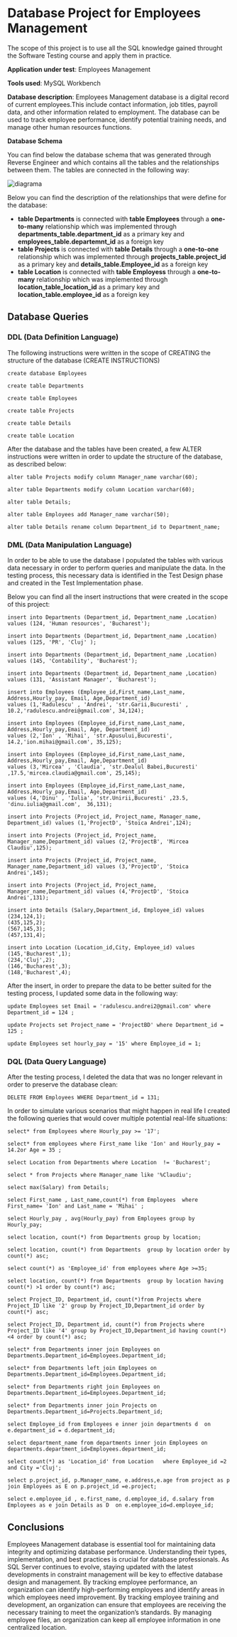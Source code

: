 # Database Project for **Employees Management**
The scope of this project is to use all the SQL knowledge gained throught the Software Testing course and apply them in practice.

**Application under test**: Employees Management

**Tools used**: MySQL Workbench
 
**Database description**: Employees Management database is a  digital record of current employees.This include contact information, job titles, payroll data, and other information related to employment. The database can be used to track employee performance, identify potential training needs, and manage other human resources functions.

**Database Schema**

You can find below the database schema that was generated through Reverse Engineer and which contains all the tables and the relationships between them.
The tables are connected in the following way:

![diagrama](https://github.com/user-attachments/assets/2e59aee5-b66f-44fe-bba2-cda04fa470e7)

Below you can find the description of the relationships that were define for the database:

- **table Departments** is connected with **table Employees** through a **one-to-many** relationship which was implemented through **departments_table.department_id** as a primary key and **employees_table.departemnt_id** as a foreign key
- **table Projects** is connected with **table Details** through a **one-to-one** relationship which was implemented through **projects_table.project_id** as a primary key and **details_table.Employee_id** as a foreign key
- **table Location** is connected with **table Employess** through a **one-to-many** relationship which was implemented through **location_table_location_id** as a primary key and **location_table.employee_id** as a foreign key

## Database Queries

### DDL (Data Definition Language)
The following instructions were written in the scope of CREATING the structure of the database (CREATE INSTRUCTIONS)

```
create database Employees
```
```
create table Departments
```
```
create table Employees
```
```
create table Projects
```
```
create table Details
```
```
create table Location
```

After the database and the tables have been created, a few ALTER instructions were written in order to update the structure of the database, as described below:
```
alter table Projects modify column Manager_name varchar(60);
```
```
alter table Departments modify column Location varchar(60);
```
```
alter table Details;
```
```
alter table Employees add Manager_name varchar(50);
```
```
alter table Details rename column Department_id to Department_name;
```


### DML (Data Manipulation Language)
In order to be able to use the database I populated the tables with various data necessary in order to perform queries and manipulate the data. In the testing process, this necessary data is identified in the Test Design phase and created in the Test Implementation phase.

Below you can find all the insert instructions that were created in the scope of this project:
```
insert into Departments (Department_id, Department_name ,Location) values (124, 'Human resources', 'Bucharest');
```
```
insert into Departments (Department_id, Department_name ,Location) values (125, 'PR', 'Cluj' );
```
```
insert into Departments (Department_id, Department_name ,Location) values (145, 'Contability', 'Bucharest');
```
```
insert into Departments (Department_id, Department_name ,Location) values (131, 'Assistant Manager', 'Bucharest');
```
```
insert into Employees (Employee_id,First_name,Last_name, Address,Hourly_pay, Email, Age,Department_id) 
values (1,'Radulescu' , 'Andrei', 'str.Garii,Bucuresti' , 10.2,'radulescu.andrei@gmail.com', 34,124);
```
```
insert into Employees (Employee_id,First_name,Last_name, Address,Hourly_pay,Email, Age, Department_id) 
values (2,'Ion' , 'Mihai', 'str.Apusului,Bucuresti', 14.2,'ion.mihai@gmail.com', 35,125);
```
```
insert into Employees (Employee_id,First_name,Last_name, Address,Hourly_pay,Email, Age,Department_id) 
values (3,'Mircea' , 'Claudia', 'str.Dealul Babei,Bucuresti' ,17.5,'mircea.claudia@gmail.com', 25,145);
```
```
insert into Employees (Employee_id,First_name,Last_name, Address,Hourly_pay,Email, Age,Department_id) 
values (4,'Dinu' , 'Iulia', 'str.Unirii,Bucuresti' ,23.5, 'dinu.iulia@gmail.com',  36,131);
```
```
insert into Projects (Project_id, Project_name, Manager_name, Department_id) values (1,'ProjectD', 'Stoica Andrei',124);
```
```
insert into Projects (Project_id, Project_name, Manager_name,Department_id) values (2,'ProjectB', 'Mircea Claudiu',125);
```
```
insert into Projects (Project_id, Project_name, Manager_name,Department_id) values (3,'ProjectD', 'Stoica Andrei',145);
```
```
insert into Projects (Project_id, Project_name, Manager_name,Department_id) values (4,'ProjectD', 'Stoica Andrei',131);
```
```
insert into Details (Salary,Department_id, Employee_id) values
(234,124,1);
(435,125,2);
(567,145,3);
(457,131,4);
```
```
insert into Location (Location_id,City, Employee_id) values
(145,'Bucharest',1);
(234,'Cluj',2);
(146,'Bucharest',3);
(148,'Bucharest',4);
```

After the insert, in order to prepare the data to be better suited for the testing process, I updated some data in the following way:
```
update Employees set Email = 'radulescu.andrei2@gmail.com' where Department_id = 124 ;
```
```
update Projects set Project_name = 'ProjectBD' where Department_id = 125 ;
```
```
update Employees set hourly_pay = '15' where Employee_id = 1;
```

### DQL (Data Query Language)
After the testing process, I deleted the data that was no longer relevant in order to preserve the database clean:
```
DELETE FROM Employees WHERE Department_id = 131;
```

In order to simulate various scenarios that might happen in real life I created the following queries that would cover multiple potential real-life situations:
```
select* from Employees where Hourly_pay >= '17';
```
```
select* from employees where First_name like 'Ion' and Hourly_pay = 14.2or Age = 35 ;
```
```
select Location from Departments where Location  != 'Bucharest';
```
```
select * from Projects where Manager_name like '%Claudiu';
```
```
select max(Salary) from Details;
```
```
select First_name , Last_name,count(*) from Employees  where First_name= 'Ion' and Last_name = 'Mihai' ;
```
```
select Hourly_pay , avg(Hourly_pay) from Employees group by Hourly_pay;
```
```
select location, count(*) from Departments group by location;
```
```
select location, count(*) from Departments  group by location order by count(*) asc;
```
```
select count(*) as 'Employee_id' from employees where Age >=35;
```
```
select location, count(*) from Departments  group by location having count(*) >1 order by count(*) asc;
```
```
select Project_ID, Department_id, count(*)from Projects where Project_ID like '2' group by Project_ID,Department_id order by count(*) asc;
```
```
select Project_ID, Department_id, count(*) from Projects where Project_ID like '4' group by Project_ID,Department_id having count(*) <4 order by count(*) asc;
```
```
select* from Departments inner join Employees on Departments.Department_id=Employees.Department_id;
```
```
select* from Departments left join Employees on Departments.Department_id=Employees.Department_id;
```
```
select* from Departments right join Employees on Departments.Department_id=Employees.Department_id;
```
```
select* from Departments inner join Projects on Departments.Department_id=Projects.Department_id;
```
```
select Employee_id from Employees e inner join departments d  on e.department_id = d.department_id;
```
```
select department_name from departments inner join Employees on departments.department_id=Employees.department_id;
```
```
select count(*) as 'Location_id' from Location   where Employee_id =2 and City ='Cluj';
```
```
select p.project_id, p.Manager_name, e.address,e.age from project as p join Employees as E on p.project_id =e.project;
```
```
select e.employee_id , e.first_name, d.employee_id, d.salary from Employees as e join Details as D  on e.employee_id=d.employee_id;
```

## Conclusions
Employees Management database is essential tool for maintaining data integrity and optimizing database performance. Understanding their types, implementation, and best practices is crucial for database professionals. As SQL Server continues to evolve, staying updated with the latest developments in constraint management will be key to effective database design and management. By tracking employee performance, an organization can identify high-performing employees and identify areas in which employees need improvement. By tracking employee training and development, an organization can ensure that employees are receiving the necessary training to meet the organization’s standards. By managing employee files, an organization can keep all employee information in one centralized location.
